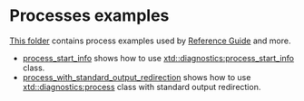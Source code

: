 # Processes examples

[This folder](.) contains process examples used by [Reference Guide](https://codedocs.xyz/gammasoft71/xtd/) and more.

* [process_start_info](process_start_info/README.md) shows how to use [xtd::diagnostics:process_start_info](../../../src/xtd.core/include/xtd/diagnostics/process_start_info.h) class.
* [process_with_standard_output_redirection](process_with_standard_output_redirection/README.md) shows how to use [xtd::diagnostics:process](../../../src/xtd.core/include/xtd/diagnostics/process.h) class with standard output redirection.
